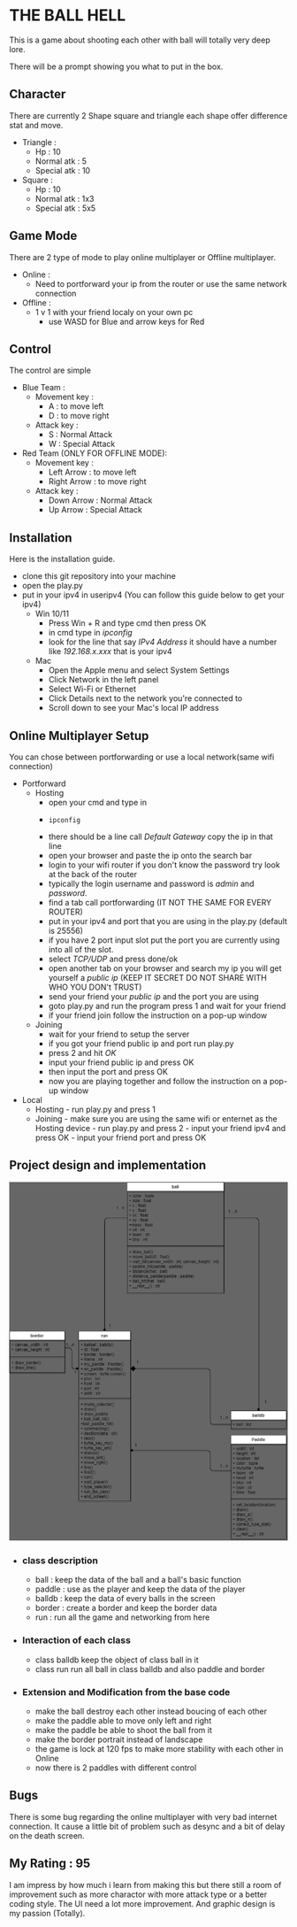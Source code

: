 # THE BALL HELL

This is a game about shooting each other with ball will totally very deep lore.

There will be a prompt showing you what to put in the box.

## Character
There are currently 2 Shape square and triangle each shape offer difference stat and move.
- Triangle :
  - Hp : 10
  - Normal atk  : 5
  - Special atk : 10
- Square :
  - Hp : 10
  - Normal atk  : 1x3
  - Special atk : 5x5

## Game Mode
There are 2 type of mode to play online multiplayer or Offline multiplayer.
- Online :
  - Need to portforward your ip from the router or use the same network connection
- Offline :
  - 1 v 1 with your friend localy on your own pc
    - use WASD for Blue and arrow keys for Red

## Control
The control are simple
- Blue Team :
  - Movement key :
    - A : to move left
    - D : to move right
  - Attack key :
    - S : Normal Attack
    - W : Special Attack
- Red Team (ONLY FOR OFFLINE MODE):
  - Movement key :
    - Left Arrow  : to move left
    - Right Arrow : to move right
  - Attack key :
    - Down Arrow  : Normal Attack
    - Up Arrow    : Special Attack

## Installation
Here is the installation guide.
- clone this git repository into your machine
- open the play.py
- put in your ipv4 in useripv4 (You can follow this guide below to get your ipv4)
    - Win 10/11
        - Press Win + R and type cmd then press OK
        - in cmd type in *ipconfig*
        - look for the line that say *IPv4 Address* it should have a number like *192.168.x.xxx* that is your ipv4
    - Mac
        - Open the Apple menu and select System Settings
        - Click Network in the left panel
        - Select Wi-Fi or Ethernet
        - Click Details next to the network you're connected to
        - Scroll down to see your Mac's local IP address

## Online Multiplayer Setup
You can chose between portforwarding or use a local network(same wifi connection)
- Portforward
    - Hosting
      - open your cmd and type in
      -     ipconfig
      - there should be a line call *Default Gateway* copy the ip in that line
      - open your browser and paste the ip onto the search bar
      - login to your wifi router if you don't know the password try look at the back of the router
      - typically the login username and password is *admin* and *password*.
      - find a tab call portforwarding (IT NOT THE SAME FOR EVERY ROUTER)
      - put in your ipv4 and port that you are using in the play.py (default is 25556)
      - if you have 2 port input slot put the port you are currently using into all of the slot.
      - select *TCP/UDP* and press done/ok
      - open another tab on your browser and search my ip you will get yourself a *public ip* (KEEP IT SECRET DO NOT SHARE WITH WHO YOU DON't TRUST)
      - send your friend your *public ip* and the port you are using
      - goto play.py and run the program press 1 and wait for your friend
      - if your friend join follow the instruction on a pop-up window
    - Joining
      - wait for your friend to setup the server
      - if you got your friend public ip and port run play.py
      - press 2 and hit *OK*
      - input your friend public ip and press OK
      - then input the port and press OK
      - now you are playing together and follow the instruction on a pop-up window
- Local
    - Hosting
          - run play.py and press 1
    - Joining
          - make sure you are using the same wifi or enternet as the Hosting device
          - run play.py and press 2
          - input your friend ipv4 and press OK
          - input your friend port and press OK

## Project design and implementation
![UML.png](THE_BALLS_HELL.png)

- ### class description
    - ball : keep the data of the ball and a ball's basic function
    - paddle : use as the player and keep the data of the player
    - balldb : keep the data of every balls in the screen
    - border : create a border and keep the border data
    - run : run all the game and networking from here
- ### Interaction of each class
    - class balldb keep the object of class ball in it
    - class run run all ball in class balldb and also paddle and border
- ### Extension and Modification from the base code
    - make the ball destroy each other instead boucing of each other
    - make the paddle able to move only left and right
    - make the paddle be able to shoot the ball from it
    - make the border portrait instead of landscape
    - the game is lock at 120 fps to make more stability with each other in Online
    - now there is 2 paddles with different control
## Bugs
There is some bug regarding the online multiplayer with very bad internet connection.
It cause a little bit of problem such as desync and a bit of delay on the death screen.

## My Rating : 95
I am impress by how much i learn from making this but there still a room of improvement such as more charactor with more attack type or a better coding style.
The UI need a lot more improvement. And graphic design is my passion (Totally).


      



















